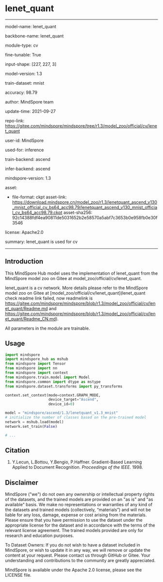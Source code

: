 # lenet_quant

---

model-name: lenet_quant

backbone-name: lenet_quant

module-type: cv

fine-tunable: True

input-shape: [227, 227, 3]

model-version: 1.3

train-dataset: mnist

accuracy: 98.79

author: MindSpore team

update-time: 2021-09-27

repo-link: <https://gitee.com/mindspore/mindspore/tree/r1.3/model_zoo/official/cv/lenet_quant>

user-id: MindSpore

used-for: inference

train-backend: ascend

infer-backend: ascend

mindspore-version: 1.3

asset:

-
    file-format: ckpt
    asset-link: <https://download.mindspore.cn/model_zoo/r1.3/lenetquant_ascend_v130_mnist_official_cv_bs64_acc98.79/lenetquant_ascend_v130_mnist_official_cv_bs64_acc98.79.ckpt>
    asset-sha256: 92c14388fdf4ea90811de5031652b2e58570a5abf7c3653b0e958fb0e30f3546

license: Apache2.0

summary: lenet_quant is used for cv

---

## Introduction

This MindSpore Hub model uses the implementation of lenet_quant from the MindSpore model zoo on Gitee at model_zoo/official/cv/lenet_quant.

lenet_quant is a cv network. More details please refer to the MindSpore model zoo on Gitee at [model_zoo/official/cv/lenet_quant](lenet_quant check readme link failed, now readmelink is https://gitee.com/mindspore/mindspore/blob/r1.3/model_zoo/official/cv/lenet_quant/Readme.md and https://gitee.com/mindspore/mindspore/blob/r1.3/model_zoo/official/cv/lenet_quant/Readme_CN.md).

All parameters in the module are trainable.

## Usage

```python
import mindspore
import mindspore_hub as mshub
from mindspore import Tensor
from mindspore import nn
from mindspore import context
from mindspore.train.model import Model
from mindspore.common import dtype as mstype
from mindspore.dataset.transforms import py_transforms

context.set_context(mode=context.GRAPH_MODE,
                    device_target="Ascend",
                    device_id=0)

model = "mindspore/ascend/1.3/lenetquant_v1.3_mnist"
# initialize the number of classes based on the pre-trained model
network = mshub.load(model)
network.set_train(False)

# ...
```

## Citation

1. Y.Lecun, L.Bottou, Y.Bengio, P.Haffner. Gradient-Based Learning Applied to Document Recognition. *Proceedings of the IEEE*. 1998.

## Disclaimer

MindSpore ("we") do not own any ownership or intellectual property rights of the datasets, and the trained models are provided on an "as is" and "as available" basis. We make no representations or warranties of any kind of the datasets and trained models (collectively, “materials”) and will not be liable for any loss, damage, expense or cost arising from the materials. Please ensure that you have permission to use the dataset under the appropriate license for the dataset and in accordance with the terms of the relevant license agreement. The trained models provided are only for research and education purposes.

To Dataset Owners: If you do not wish to have a dataset included in MindSpore, or wish to update it in any way, we will remove or update the content at your request. Please contact us through GitHub or Gitee. Your understanding and contributions to the community are greatly appreciated.

MindSpore is available under the Apache 2.0 license, please see the LICENSE file.